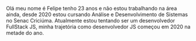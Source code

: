 Olá meu nome é Felipe tenho 23 anos e não estou trabalhando na área ainda, desde 2020 estou cursando Análise e Desenvolvimento de Sistemas no Senac Criciúma. Atualmente estou tentando ser um desenvolvedor FullStack JS, minha trajetória como desenvolvedor JS começou em 2020 na metade do ano.
